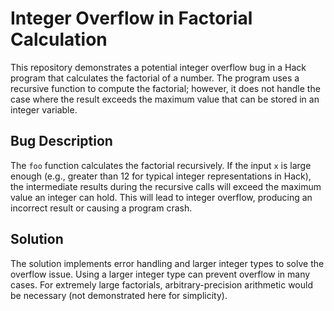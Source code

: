 # Integer Overflow in Factorial Calculation

This repository demonstrates a potential integer overflow bug in a Hack program that calculates the factorial of a number. The program uses a recursive function to compute the factorial; however, it does not handle the case where the result exceeds the maximum value that can be stored in an integer variable.

## Bug Description

The `foo` function calculates the factorial recursively.  If the input `x` is large enough (e.g., greater than 12 for typical integer representations in Hack), the intermediate results during the recursive calls will exceed the maximum value an integer can hold.  This will lead to integer overflow, producing an incorrect result or causing a program crash.

## Solution

The solution implements error handling and larger integer types to solve the overflow issue.  Using a larger integer type can prevent overflow in many cases.  For extremely large factorials, arbitrary-precision arithmetic would be necessary (not demonstrated here for simplicity).